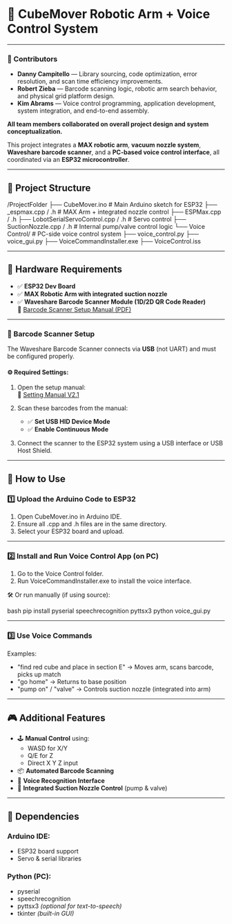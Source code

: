  
# 🦾 CubeMover Robotic Arm + Voice Control System

---

### 👥 Contributors


- **Danny Campitello** — Library sourcing, code optimization, error resolution, and scan time efficiency improvements.
- **Robert Zieba** — Barcode scanning logic, robotic arm search behavior, and physical grid platform design.
- **Kim Abrams** — Voice control programming, application development, system integration, and end-to-end assembly.
  
**All team members collaborated on overall project design and system conceptualization.**


This project integrates a **MAX robotic arm**, **vacuum nozzle system**, **Waveshare barcode scanner**, and a **PC-based voice control interface**, all coordinated via an **ESP32 microcontroller**.

---

## 📁 Project Structure

/ProjectFolder
├── CubeMover.ino   # Main Arduino sketch for ESP32
├── _espmax.cpp / .h                      # MAX Arm + integrated nozzle control
├── ESPMax.cpp / .h
├── LobotSerialServoControl.cpp / .h      # Servo control
├── SuctionNozzle.cpp / .h                # Internal pump/valve control logic
└── Voice Control/                        # PC-side voice control system
    ├── voice_control.py
    ├── voice_gui.py
    ├── VoiceCommandInstaller.exe
    ├── VoiceControl.iss



---

## 🔧 Hardware Requirements

- ✅ **ESP32 Dev Board**
- ✅ **MAX Robotic Arm with integrated suction nozzle**
- ✅ **Waveshare Barcode Scanner Module (1D/2D QR Code Reader)**  
  📎 [Barcode Scanner Setup Manual (PDF)](https://files.waveshare.com/wiki/Barcode-Scanner-Module/Barcode_Scanner_Module_Setting_Manual_V2.1.pdf)

---

### 🧪 Barcode Scanner Setup

The Waveshare Barcode Scanner connects via **USB** (not UART) and must be configured properly.

#### ⚙ Required Settings:

1. Open the setup manual:  
   📄 [Setting Manual V2.1](https://files.waveshare.com/wiki/Barcode-Scanner-Module/Barcode_Scanner_Module_Setting_Manual_V2.1.pdf)

2. Scan these barcodes from the manual:
   - ✅ **Set USB HID Device Mode**
   - ✅ **Enable Continuous Mode**

3. Connect the scanner to the ESP32 system using a USB interface or USB Host Shield.

---

## 🚀 How to Use

### 1️⃣ Upload the Arduino Code to ESP32

1. Open CubeMover.ino in Arduino IDE.
2. Ensure all .cpp and .h files are in the same directory.
3. Select your ESP32 board and upload.

---

### 2️⃣ Install and Run Voice Control App (on PC)

1. Go to the Voice Control folder.
2. Run VoiceCommandInstaller.exe to install the voice interface.

🛠 Or run manually (if using source):

bash
pip install pyserial speechrecognition pyttsx3
python voice_gui.py



---

### 3️⃣ Use Voice Commands

Examples:
- "find red cube and place in section E" → Moves arm, scans barcode, picks up match
- "go home" → Returns to base position
- "pump on" / "valve" → Controls suction nozzle (integrated into arm)

---

## 🎮 Additional Features

- 🕹 **Manual Control** using:
  - WASD for X/Y
  - Q/E for Z
  - Direct X Y Z input
- 📦 **Automated Barcode Scanning**
- 🧠 **Voice Recognition Interface**
- 🔄 **Integrated Suction Nozzle Control** (pump & valve)

---

## 🧩 Dependencies

### Arduino IDE:
- ESP32 board support
- Servo & serial libraries

### Python (PC):
- pyserial
- speechrecognition
- pyttsx3 *(optional for text-to-speech)*
- tkinter *(built-in GUI)*

